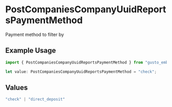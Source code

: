 # PostCompaniesCompanyUuidReportsPaymentMethod

Payment method to filter by

## Example Usage

```typescript
import { PostCompaniesCompanyUuidReportsPaymentMethod } from "gusto_embedded/models/operations";

let value: PostCompaniesCompanyUuidReportsPaymentMethod = "check";
```

## Values

```typescript
"check" | "direct_deposit"
```